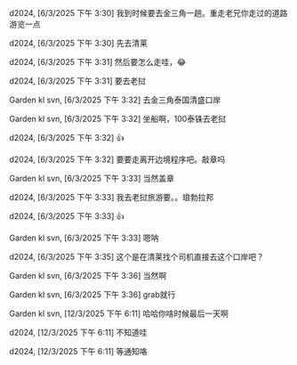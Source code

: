 


d2024, [6/3/2025 下午 3:30]
我到时候要去金三角一趟。重走老兄你走过的道路游览一点

d2024, [6/3/2025 下午 3:30]
先去清莱

d2024, [6/3/2025 下午 3:31]
然后要怎么走哇，😂

d2024, [6/3/2025 下午 3:31]
要去老挝

Garden kl svn, [6/3/2025 下午 3:32]
去金三角泰国清盛口岸

Garden kl svn, [6/3/2025 下午 3:32]
坐船啊，100泰铢去老挝

d2024, [6/3/2025 下午 3:32]
👍

d2024, [6/3/2025 下午 3:32]
要要走离开边境程序吧。敲章吗

Garden kl svn, [6/3/2025 下午 3:33]
当然盖章

d2024, [6/3/2025 下午 3:33]
我去老挝旅游要。。琅勃拉邦

d2024, [6/3/2025 下午 3:33]
👍

Garden kl svn, [6/3/2025 下午 3:33]
嗯呐

d2024, [6/3/2025 下午 3:35]
这个是在清莱找个司机直接去这个口岸吧？

Garden kl svn, [6/3/2025 下午 3:36]
当然啊

Garden kl svn, [6/3/2025 下午 3:36]
grab就行

Garden kl svn, [12/3/2025 下午 6:11]
哈哈你啥时候最后一天啊

d2024, [12/3/2025 下午 6:11]
不知道哇

d2024, [12/3/2025 下午 6:11]
等通知咯